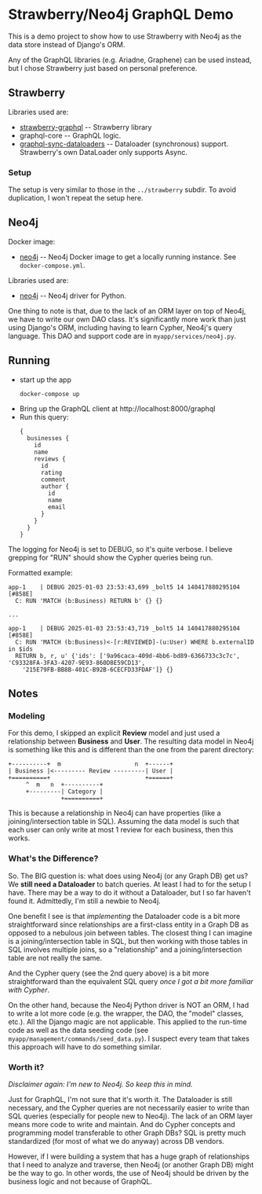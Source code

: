 # Strawberry/Neo4j GraphQL Demo #

This is a demo project to show how to use Strawberry with Neo4j as the data store instead 
of Django's ORM.

Any of the GraphQL libraries (e.g. Ariadne, Graphene) can be used instead, but I chose
Strawberry just based on personal preference.

## Strawberry ##

Libraries used are:
- [strawberry-graphql](https://strawberry.rocks/) -- Strawberry library
- graphql-core -- GraphQL logic.
- [graphql-sync-dataloaders](https://ariadnegraphql.org/docs/dataloaders) -- Dataloader (synchronous) support. Strawberry's own DataLoader only 
  supports Async.

### Setup ###

The setup is very similar to those in the `../strawberry` subdir. To avoid duplication, I won't repeat the setup here.

## Neo4j ##

Docker image:
- [neo4j](https://hub.docker.com/_/neo4j) -- Neo4j Docker image to get a locally running instance. See `docker-compose.yml`.

Libraries used are:
- [neo4j](https://neo4j.com/docs/getting-started/languages-guides/neo4j-python/) -- Neo4j driver for Python.

One thing to note is that, due to the lack of an ORM layer on top of Neo4j, we have to write our own DAO class. It's 
significantly more work than just using Django's ORM, including having to learn Cypher, Neo4j's query language. This
DAO and support code are in `myapp/services/neo4j.py`.


## Running ##
- start up the app
  ```
  docker-compose up
  ```
- Bring up the GraphQL client at http://localhost:8000/graphql
- Run this query:
  ```
  {
    businesses {
      id
      name
      reviews {
        id
        rating
        comment
        author {
          id
          name
          email
        }
      }
    }
  }
  ```

The logging for Neo4j is set to DEBUG, so it's quite verbose. I believe grepping for "RUN" should show the Cypher 
queries being run.

Formatted example:
```
app-1    | DEBUG 2025-01-03 23:53:43,699 _bolt5 14 140417880295104 [#858E]  
  C: RUN 'MATCH (b:Business) RETURN b' {} {}

...

app-1    | DEBUG 2025-01-03 23:53:43,719 _bolt5 14 140417880295104 [#858E]  
  C: RUN 'MATCH (b:Business)<-[r:REVIEWED]-(u:User) WHERE b.externalID in $ids 
  RETURN b, r, u' {'ids': ['9a96caca-409d-4bb6-bd89-6366733c3c7c', 'C93328FA-3FA3-4207-9E93-860D8E59CD13', 
    '215E79FB-BB8B-401C-B92B-6CECFD33FDAF']} {}
```

## Notes ##

### Modeling ###
For this demo, I skipped an explicit **Review** model and just used a relationship between **Business** and **User**. 
The resulting data model in Neo4j is something like this and is different than the one from the parent directory:

```
+----------+  m                     n  +------+
| Business |<--------- Review ---------| User |
+==========+                           +======+
     ^  m   n  +----------+
     +---------| Category |
               +==========+
```

This is because a relationship in Neo4j can have properties (like a joining/intersection table in SQL). Assuming the
data model is such that each user can only write at most 1 review for each business, then this works.

### What's the Difference? ###
So. The BIG question is: what does using Neo4j (or any Graph DB) get us? We **still need a Dataloader** to batch 
queries. At least I had to for the setup I have. There may be a way to do it without a Dataloader, but I so far
haven't found it. Admittedly, I'm still a newbie to Neo4j.

One benefit I see is that _implementing_ the Dataloader code is a bit more straightforward since relationships are
a first-class entity in a Graph DB as opposed to a nebulous join between tables. The closest thing I can imagine is
a joining/intersection table in SQL, but then working with those tables in SQL involves multiple joins, so a 
"relationship" and a joining/intersection table are not really the same. 

And the Cypher query (see the 2nd query above) is a bit more straightforward than the equivalent SQL query _once I got
a bit more familiar with Cypher_.

On the other hand, because the Neo4j Python driver is NOT an ORM, I had to write a lot more code (e.g. the wrapper, the
DAO, the "model" classes, etc.). All the Django magic are not applicable. This applied to the run-time code as well as
the data seeding code (see `myapp/management/commands/seed_data.py`). I suspect every team that takes this approach
will have to do something similar.

### Worth it? ###

_Disclaimer again: I'm new to Neo4j. So keep this in mind._

Just for GraphQL, I'm not sure that it's worth it. The Dataloader is still necessary, and the Cypher queries are not
necessarily easier to write than SQL queries (especially for people new to Neo4j). The lack of an ORM layer means more
code to write and maintain. And do Cypher concepts and programming model transferable to other Graph DBs? SQL is 
pretty much standardized (for most of what we do anyway) across DB vendors.

However, if I were building a system that has a huge graph of relationships that I need to analyze and traverse, then
Neo4j (or another Graph DB) might be the way to go. In other words, the use of Neo4j should be driven by the business
logic and not because of GraphQL.
